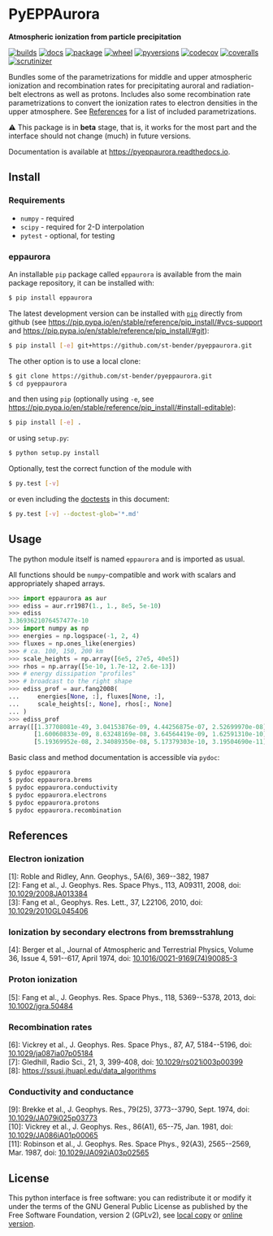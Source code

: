 # PyEPPAurora

**Atmospheric ionization from particle precipitation**

[![builds](https://github.com/st-bender/pyeppaurora/actions/workflows/ci_build_and_test.yml/badge.svg)](https://github.com/st-bender/pyeppaurora/actions/workflows/ci_build_and_test.yml)
[![docs](https://readthedocs.org/projects/pyeppaurora/badge/?version=latest)](https://pyeppaurora.readthedocs.io/en/latest/?badge=latest)
[![package](https://img.shields.io/pypi/v/eppaurora.svg?style=flat)](https://pypi.org/project/eppaurora)
[![wheel](https://img.shields.io/pypi/wheel/eppaurora.svg?style=flat)](https://pypi.org/project/eppaurora)
[![pyversions](https://img.shields.io/pypi/pyversions/eppaurora.svg?style=flat)](https://pypi.org/project/eppaurora)
[![codecov](https://codecov.io/gh/st-bender/pyeppaurora/badge.svg)](https://codecov.io/gh/st-bender/pyeppaurora)
[![coveralls](https://coveralls.io/repos/github/st-bender/pyeppaurora/badge.svg)](https://coveralls.io/github/st-bender/pyeppaurora)
[![scrutinizer](https://scrutinizer-ci.com/g/st-bender/pyeppaurora/badges/quality-score.png?b=master)](https://scrutinizer-ci.com/g/st-bender/pyeppaurora/?branch=master)

Bundles some of the parametrizations for middle and upper atmospheric
ionization and recombination rates for precipitating
auroral and radiation-belt electrons as well as protons.
Includes also some recombination rate parametrizations to convert
the ionization rates to electron densities in the upper atmosphere.
See [References](#references) for a list of included parametrizations.

:warning: This package is in **beta** stage, that is, it works for the most part
and the interface should not change (much) in future versions.

Documentation is available at <https://pyeppaurora.readthedocs.io>.

## Install

### Requirements

- `numpy` - required
- `scipy` - required for 2-D interpolation
- `pytest` - optional, for testing

### eppaurora

An installable `pip` package called `eppaurora` is available from the
main package repository, it can be installed with:
```sh
$ pip install eppaurora
```
The latest development version can be installed
with [`pip`](https://pip.pypa.io) directly from github
(see <https://pip.pypa.io/en/stable/reference/pip_install/#vcs-support>
and <https://pip.pypa.io/en/stable/reference/pip_install/#git>):

```sh
$ pip install [-e] git+https://github.com/st-bender/pyeppaurora.git
```

The other option is to use a local clone:

```sh
$ git clone https://github.com/st-bender/pyeppaurora.git
$ cd pyeppaurora
```
and then using `pip` (optionally using `-e`, see
<https://pip.pypa.io/en/stable/reference/pip_install/#install-editable>):

```sh
$ pip install [-e] .
```

or using `setup.py`:

```sh
$ python setup.py install
```

Optionally, test the correct function of the module with

```sh
$ py.test [-v]
```

or even including the [doctests](https://docs.python.org/library/doctest.html)
in this document:

```sh
$ py.test [-v] --doctest-glob='*.md'
```

## Usage

The python module itself is named `eppaurora` and is imported as usual.

All functions should be `numpy`-compatible and work with scalars
and appropriately shaped arrays.

```python
>>> import eppaurora as aur
>>> ediss = aur.rr1987(1., 1., 8e5, 5e-10)
>>> ediss
3.3693621076457477e-10
>>> import numpy as np
>>> energies = np.logspace(-1, 2, 4)
>>> fluxes = np.ones_like(energies)
>>> # ca. 100, 150, 200 km
>>> scale_heights = np.array([6e5, 27e5, 40e5])
>>> rhos = np.array([5e-10, 1.7e-12, 2.6e-13])
>>> # energy dissipation "profiles"
>>> # broadcast to the right shape
>>> ediss_prof = aur.fang2008(
... 	energies[None, :], fluxes[None, :],
... 	scale_heights[:, None], rhos[:, None]
... )
>>> ediss_prof
array([[1.37708081e-49, 3.04153876e-09, 4.44256875e-07, 2.52699970e-08],
       [1.60060833e-09, 8.63248169e-08, 3.64564419e-09, 1.62591310e-10],
       [5.19369952e-08, 2.34089350e-08, 5.17379303e-10, 3.19504690e-11]])

```

Basic class and method documentation is accessible via `pydoc`:

```sh
$ pydoc eppaurora
$ pydoc eppaurora.brems
$ pydoc eppaurora.conductivity
$ pydoc eppaurora.electrons
$ pydoc eppaurora.protons
$ pydoc eppaurora.recombination
```

## References

### Electron ionization

[1]: Roble and Ridley, Ann. Geophys., 5A(6), 369--382, 1987  
[2]: Fang et al., J. Geophys. Res. Space Phys., 113, A09311, 2008,
doi: [10.1029/2008JA013384](https://doi.org/10.1029/2008JA013384)  
[3]: Fang et al., Geophys. Res. Lett., 37, L22106, 2010,
doi: [10.1029/2010GL045406](https://doi.org/10.1029/2010GL045406)  

### Ionization by secondary electrons from bremsstrahlung

[4]: Berger et al., Journal of Atmospheric and Terrestrial Physics,
Volume 36, Issue 4, 591--617, April 1974,
doi: [10.1016/0021-9169(74)90085-3](https://doi.org/10.1016/0021-9169%2874%2990085-3)

### Proton ionization

[5]: Fang et al., J. Geophys. Res. Space Phys., 118, 5369--5378, 2013,
doi: [10.1002/jgra.50484](https://doi.org/10.1002/jgra.50484)

### Recombination rates

[6]: Vickrey et al., J. Geophys. Res. Space Phys., 87, A7, 5184--5196,
doi: [10.1029/ja087ia07p05184](https://doi.org/10.1029/ja087ia07p05184)  
[7]: Gledhill, Radio Sci., 21, 3, 399-408,
doi: [10.1029/rs021i003p00399](https://doi.org/10.1029/rs021i003p00399)  
[8]: https://ssusi.jhuapl.edu/data_algorithms

### Conductivity and conductance

[9]: Brekke et al., J. Geophys. Res., 79(25), 3773--3790, Sept. 1974,
doi: [10.1029/JA079i025p03773](https://doi.org/10.1029/JA079i025p03773)  
[10]: Vickrey et al., J. Geophys. Res., 86(A1), 65--75, Jan. 1981,
doi: [10.1029/JA086iA01p00065](https://doi.org/10.1029/JA086iA01p00065)  
[11]: Robinson et al., J. Geophys. Res. Space Phys., 92(A3), 2565--2569, Mar. 1987,
doi: [10.1029/JA092iA03p02565](https://doi.org/10.1029/JA092iA03p02565)  

## License

This python interface is free software: you can redistribute it or modify
it under the terms of the GNU General Public License as published by
the Free Software Foundation, version 2 (GPLv2), see [local copy](./LICENSE)
or [online version](http://www.gnu.org/licenses/gpl-2.0.html).

